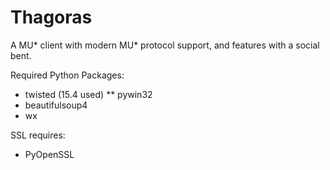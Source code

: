 # Thagoras

A MU* client with modern MU* protocol support, and features with a social bent.

Required Python Packages:
* twisted (15.4 used)
** pywin32
* beautifulsoup4
* wx

SSL requires:
* PyOpenSSL
